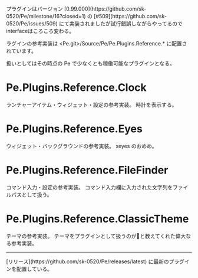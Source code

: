 <MdAlert kind="WARNING">
  プラグインはバージョン [0.99.000](https://github.com/sk-0520/Pe/milestone/16?closed=1) の [#509](https://github.com/sk-0520/Pe/issues/509) にて実装されましたが試行錯誤しながらやってるのでinterfaceはころころ変わる。
</MdAlert>

ラグインの参考実装は <MdPath>&lt;Pe.git&gt;/Source/Pe/Pe.Plugins.Reference.*</MdPath> に配置されています。

扱いとしてはその時点の Pe で少なくとも稼働可能なプラグインとなる。


# Pe.Plugins.Reference.Clock

ランチャーアイテム・ウィジェット・設定の参考実装。
時計を表示する。

# Pe.Plugins.Reference.Eyes

ウィジェット・バックグラウンドの参考実装。
xeyes のおめめ。

# Pe.Plugins.Reference.FileFinder

コマンド入力・設定の参考実装。
コマンド入力欄に入力された文字列をファイルパスとして扱う。

# Pe.Plugins.Reference.ClassicTheme

テーマの参考実装。
テーマをプラグインとして扱うのが💩と教えてくれた偉大なる参考実装。

---

<MdAlert kind="NOTE">
  [リリース](https://github.com/sk-0520/Pe/releases/latest) に最新のプラグインを配置している。
</MdAlert>
